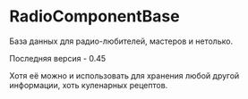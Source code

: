 # RadioComponentBase
База данных для радио-любителей, мастеров и нетолько.

Последняя версия - 0.45

Хотя её можно и использовать для хранения любой другой информации, хоть куленарных рецептов.
